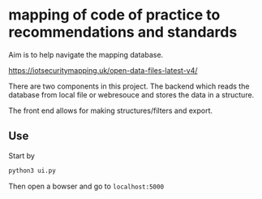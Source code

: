# mapping of code of practice to recommendations and standards 

Aim is to help navigate the mapping database. 

https://iotsecuritymapping.uk/open-data-files-latest-v4/



There are two components in this project. The backend which reads the database from local file or 
webresouce and stores the data in a structure. 

The front end allows for making structures/filters and export.

## Use
Start by 

```bash
python3 ui.py
```

Then open a bowser and go to `localhost:5000`
